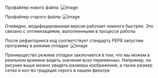 Профайлер нового файла:
![image](https://user-images.githubusercontent.com/92515117/142714475-dcf323c0-93e3-45c7-8e09-2ab364f4c946.png)

Профайлер старого файла:
![image](https://user-images.githubusercontent.com/92515117/142714367-a8aa2466-f092-490a-b374-cdf0457bba1c.png)

Очевидно, модифицированная версия работает немного быстрее. Это связано с оптимизациями, выполненными в процессе работы

После рефакторинга код соответствует стандарту PEP8 запустим программу в режиме отладки:
![image](https://user-images.githubusercontent.com/92515117/146921430-e5708fa7-abd5-452b-9a52-bc9d38ea7fe0.png)

Преимущество режима отладки заключается в том, что мы можем в реальном времени видеть значения всех переменных.
Например, на рисунке выше можно увидеть размеры изображения, а также размер сетки и кол-во градаций серого в нашем фильтре
